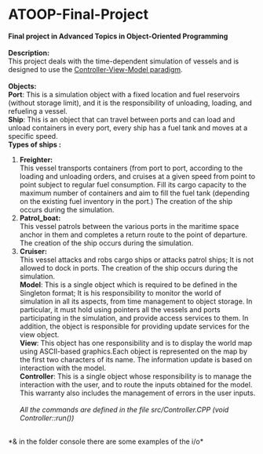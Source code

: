 # ATOOP-Final-Project
**Final project in Advanced Topics in Object-Oriented Programming<br/>**
<br/>
**Description:**<br/>
This project deals with the time-dependent simulation of vessels and is designed to use the [Controller-View-Model paradigm](https://en.wikipedia.org/wiki/Model%E2%80%93view%E2%80%93controller).  
<br/>
**Objects:**<br/>
**Port**: This is a simulation object with a fixed location and fuel reservoirs (without storage limit), and it is the responsibility of unloading, loading, and refueling a vessel. <br/>
**Ship**: This is an object that can travel between ports and can load and unload containers in every port, every ship has a fuel tank and moves at a specific speed.<br/>
**Types of ships :** <br/>
1) **Freighter:**<br/>
This vessel transports containers (from port to port, according to the loading and unloading orders, and cruises at a given speed from point to point subject to regular fuel consumption. Fill its cargo capacity to the maximum number of containers and aim to fill the fuel tank (depending on the existing fuel inventory in the port.) The creation of the ship occurs during the simulation.<br/>
2) **Patrol_boat:**<br/>
This vessel patrols between the various ports in the maritime space anchor in them and completes a return route to the point of departure. The creation of the ship occurs during the simulation.<br/>
3) **Cruiser:**<br/>
This vessel attacks and robs cargo ships or attacks patrol ships; It is not allowed to dock in ports. The creation of the ship occurs during the simulation. <br/>
**Model**: This is a single object which is required to be defined in the Singleton format; It is his responsibility to monitor the world of simulation in all its aspects, from time management to object storage. In particular, it must hold using pointers all the vessels and ports participating in the simulation, and provide access services to them. In addition, the object is responsible for providing update services for the view object.<br/>
**View**: This object has one responsibility and is to display the world map using ASCII-based graphics.Each object is represented on the map by the first two characters of its name. The information update is based on interaction with the model.<br/>
**Controller**: This is a single object whose responsibility is to manage the interaction with the user, and to route the inputs obtained for the model. This warranty also includes the management of errors in the user inputs. <br/><br/>
*All the commands are defined in the file src/Controller.CPP (void Controller::run())*
<br/>
*& in the folder console there are some examples of the i/o*
